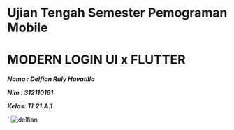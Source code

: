 # Ujian Tengah Semester Pemograman Mobile
# MODERN LOGIN UI x FLUTTER
**_<p>Nama : Delfian Ruly Havatilla</p>_**
**_<p>Nim : 312110161</p>_**
**_<p>Kelas: TI.21.A.1</p>_**`
![delfian](./img/hasil.jpeg)